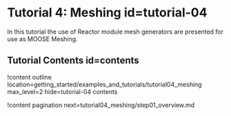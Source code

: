 # Tutorial 4: Meshing id=tutorial-04

In this tutorial the use of Reactor module mesh generators are presented for use as MOOSE Meshing.

## Tutorial Contents id=contents

!content outline location=getting_started/examples_and_tutorials/tutorial04_meshing
                 max_level=2
                 hide=tutorial-04 contents

!content pagination next=tutorial04_meshing/step01_overview.md
